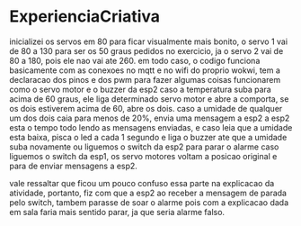 # ExperienciaCriativa
inicializei os servos em 80 para ficar visualmente mais bonito, o servo 1 vai de 80 a 130 para ser os 50 graus pedidos no exercicio, ja o servo 2 vai de 80 a 180, pois ele nao vai ate 260.
em todo caso, o codigo funciona basicamente com as conexoes no mqtt e no wifi do proprio wokwi, tem a declaracao dos pinos e dos pwm para fazer algumas coisas funcionarem como o servo motor e o buzzer da esp2
caso a temperatura suba para acima de 60 graus, ele liga determinado servo motor e abre a comporta, se os dois estiverem acima de 60, abre os dois.
caso a umidade de qualquer um dos dois caia para menos de 20%, envia uma mensagem a esp2
a esp2 esta o tempo todo lendo as mensagens enviadas, e caso leia que a umidade esta baixa, pisca o led a cada 1 segundo e liga o buzzer ate que a umidade suba novamente ou liguemos o switch da esp2 para parar o alarme
caso liguemos o switch da esp1, os servo motores voltam a posicao original e para de enviar mensagens a esp2.

vale ressaltar que ficou um pouco confuso essa parte na explicacao da atividade, portanto, fiz com que a esp2 ao receber a mensagem de parada pelo switch, tambem parasse de soar o alarme
pois com a explicacao dada em sala faria mais sentido parar, ja que seria alarme falso.
